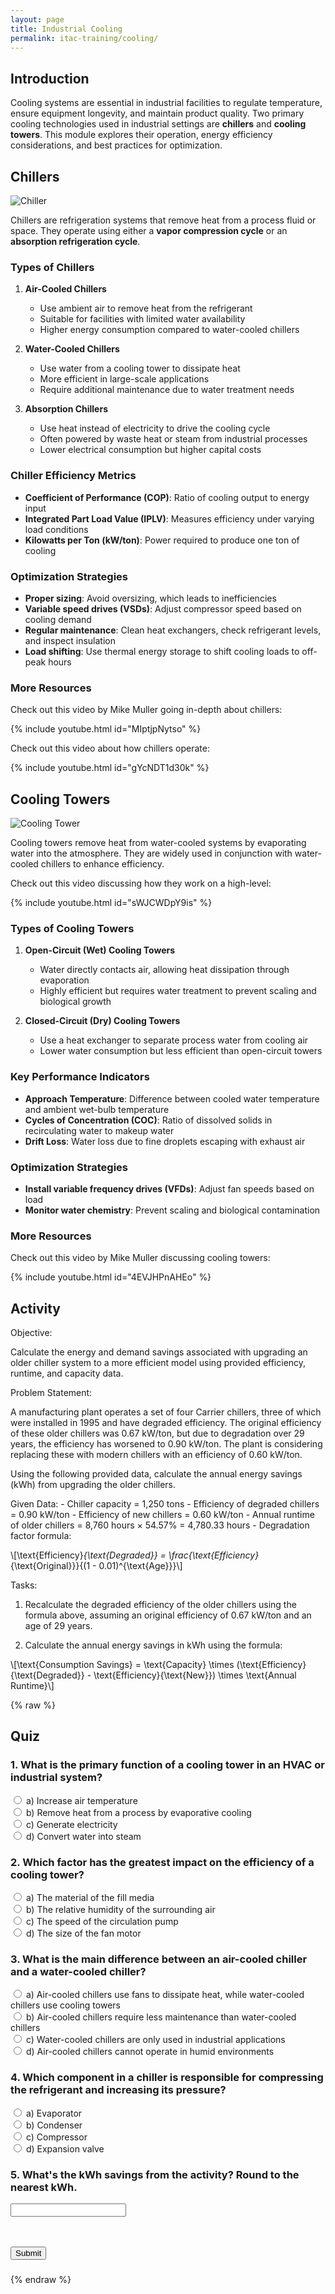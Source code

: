 ```yaml
---
layout: page
title: Industrial Cooling
permalink: itac-training/cooling/
---
```


## Introduction
Cooling systems are essential in industrial facilities to regulate temperature, ensure equipment longevity, and maintain product quality. Two primary cooling technologies used in industrial settings are **chillers** and **cooling towers**. This module explores their operation, energy efficiency considerations, and best practices for optimization.

## Chillers

![Chiller](/assets/chiller.jpg)

Chillers are refrigeration systems that remove heat from a process fluid or space. They operate using either a **vapor compression cycle** or an **absorption refrigeration cycle**.

### Types of Chillers
1. **Air-Cooled Chillers**
   - Use ambient air to remove heat from the refrigerant
   - Suitable for facilities with limited water availability
   - Higher energy consumption compared to water-cooled chillers
   
2. **Water-Cooled Chillers**
   - Use water from a cooling tower to dissipate heat
   - More efficient in large-scale applications
   - Require additional maintenance due to water treatment needs

3. **Absorption Chillers**
   - Use heat instead of electricity to drive the cooling cycle
   - Often powered by waste heat or steam from industrial processes
   - Lower electrical consumption but higher capital costs

### Chiller Efficiency Metrics
- **Coefficient of Performance (COP)**: Ratio of cooling output to energy input
- **Integrated Part Load Value (IPLV)**: Measures efficiency under varying load conditions
- **Kilowatts per Ton (kW/ton)**: Power required to produce one ton of cooling

### Optimization Strategies
- **Proper sizing**: Avoid oversizing, which leads to inefficiencies
- **Variable speed drives (VSDs)**: Adjust compressor speed based on cooling demand
- **Regular maintenance**: Clean heat exchangers, check refrigerant levels, and inspect insulation
- **Load shifting**: Use thermal energy storage to shift cooling loads to off-peak hours

### More Resources

Check out this video by Mike Muller going in-depth about chillers:

{% include youtube.html id="MIptjpNytso" %}

Check out this video about how chillers operate: 

{% include youtube.html id="gYcNDT1d30k" %}

## Cooling Towers

![Cooling Tower](/assets/cooling-tower.jpg)

Cooling towers remove heat from water-cooled systems by evaporating water into the atmosphere. They are widely used in conjunction with water-cooled chillers to enhance efficiency.

Check out this video discussing how they work on a high-level: 

{% include youtube.html id="sWJCWDpY9is" %}

### Types of Cooling Towers
1. **Open-Circuit (Wet) Cooling Towers**
   - Water directly contacts air, allowing heat dissipation through evaporation
   - Highly efficient but requires water treatment to prevent scaling and biological growth

2. **Closed-Circuit (Dry) Cooling Towers**
   - Use a heat exchanger to separate process water from cooling air
   - Lower water consumption but less efficient than open-circuit towers

### Key Performance Indicators
- **Approach Temperature**: Difference between cooled water temperature and ambient wet-bulb temperature
- **Cycles of Concentration (COC)**: Ratio of dissolved solids in recirculating water to makeup water
- **Drift Loss**: Water loss due to fine droplets escaping with exhaust air

### Optimization Strategies
- **Install variable frequency drives (VFDs)**: Adjust fan speeds based on load
- **Monitor water chemistry**: Prevent scaling and biological contamination

### More Resources

Check out this video by Mike Muller discussing cooling towers: 

{% include youtube.html id="4EVJHPnAHEo" %}


## Activity

Objective:

Calculate the energy and demand savings associated with upgrading an older chiller system to a more efficient model using provided efficiency, runtime, and capacity data.

Problem Statement:

A manufacturing plant operates a set of four Carrier chillers, three of which were installed in 1995 and have degraded efficiency. The original efficiency of these older chillers was 0.67 kW/ton, but due to degradation over 29 years, the efficiency has worsened to 0.90 kW/ton. The plant is considering replacing these with modern chillers with an efficiency of 0.60 kW/ton.

Using the following provided data, calculate the annual energy savings (kWh) from upgrading the older chillers.

Given Data:
	- Chiller capacity = 1,250 tons
	- Efficiency of degraded chillers = 0.90 kW/ton
	- Efficiency of new chillers = 0.60 kW/ton
	- Annual runtime of older chillers = 8,760 hours × 54.57% = 4,780.33 hours
	- Degradation factor formula:

\\[\text{Efficiency}_{\text{Degraded}} = \frac{\text{Efficiency}_{\text{Original}}}{(1 - 0.01)^{\text{Age}}}\\]

Tasks:

1. Recalculate the degraded efficiency of the older chillers using the formula above, assuming an original efficiency of 0.67 kW/ton and an age of 29 years.

2. Calculate the annual energy savings in kWh using the formula:

\\[\text{Consumption Savings} = \text{Capacity} \times (\text{Efficiency}{\text{Degraded}} - \text{Efficiency}{\text{New}}) \times \text{Annual Runtime}\\]

{% raw %}
<h2>Quiz</h2>

<h3>1. What is the primary function of a cooling tower in an HVAC or industrial system?</h3>
<input type="radio" name="q1" value="a"> a) Increase air temperature<br>
<input type="radio" name="q1" value="b"> b) Remove heat from a process by evaporative cooling<br>
<input type="radio" name="q1" value="c"> c) Generate electricity<br>
<input type="radio" name="q1" value="d"> d) Convert water into steam<br>

<h3>2. Which factor has the greatest impact on the efficiency of a cooling tower?</h3>
<input type="radio" name="q2" value="a"> a) The material of the fill media<br>
<input type="radio" name="q2" value="b"> b) The relative humidity of the surrounding air<br>
<input type="radio" name="q2" value="c"> c) The speed of the circulation pump<br>
<input type="radio" name="q2" value="d"> d) The size of the fan motor<br>

<h3>3. What is the main difference between an air-cooled chiller and a water-cooled chiller?</h3>
<input type="radio" name="q3" value="a"> a) Air-cooled chillers use fans to dissipate heat, while water-cooled chillers use cooling towers<br>
<input type="radio" name="q3" value="b"> b) Air-cooled chillers require less maintenance than water-cooled chillers<br>
<input type="radio" name="q3" value="c"> c) Water-cooled chillers are only used in industrial applications<br>
<input type="radio" name="q3" value="d"> d) Air-cooled chillers cannot operate in humid environments<br>

<h3>4. Which component in a chiller is responsible for compressing the refrigerant and increasing its pressure?</h3>
<input type="radio" name="q4" value="a"> a) Evaporator<br>
<input type="radio" name="q4" value="b"> b) Condenser<br>
<input type="radio" name="q4" value="c"> c) Compressor<br>
<input type="radio" name="q4" value="d"> d) Expansion valve<br>

<h3>5. What's the kWh savings from the activity? Round to the nearest kWh. </h3>
<input type="text" id="q5">


<br><br>
<button onclick="checkAnswers()">Submit</button>

<h3 id="score"></h3>

<script>
    function checkAnswers() {
        let score = 0;

        // Check Question 1 (Cooling Tower Function)
        let q1Answer = document.querySelector('input[name="q1"]:checked');
        if (q1Answer && q1Answer.value === "b") {
            score += 1;
        }

        // Check Question 2 (Cooling Tower Efficiency)
        let q2Answer = document.querySelector('input[name="q2"]:checked');
        if (q2Answer && q2Answer.value === "b") {
            score += 1;
        }

        // Check Question 3 (Air vs Water Chiller)
        let q3Answer = document.querySelector('input[name="q3"]:checked');
        if (q3Answer && q3Answer.value === "a") {
            score += 1;
        }

        // Check Question 4 (Chiller Compressor)
        let q4Answer = document.querySelector('input[name="q4"]:checked');
        if (q4Answer && q4Answer.value === "c") {
            score += 1;
        }

        // Check Question 5 (Solution)
        let q5Answer = document.getElementById('q5').value.trim();
        if (q5Answer === "1772991") {
            score += 1;
        }

        // Display the score
        document.getElementById('score').innerHTML = "Your score: " + score + "/5";
    }
</script>

{% endraw %}